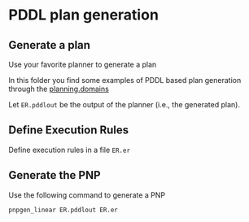 # PDDL plan generation

## Generate a plan

Use your favorite planner to generate a plan

In this folder you find some examples of PDDL based plan generation through the [planning.domains](http://planning.domains/)

Let `ER.pddlout` be the output of the planner (i.e., the generated plan).

## Define Execution Rules

Define execution rules in a file `ER.er`

## Generate the PNP

Use the following command to generate a PNP

    pnpgen_linear ER.pddlout ER.er


